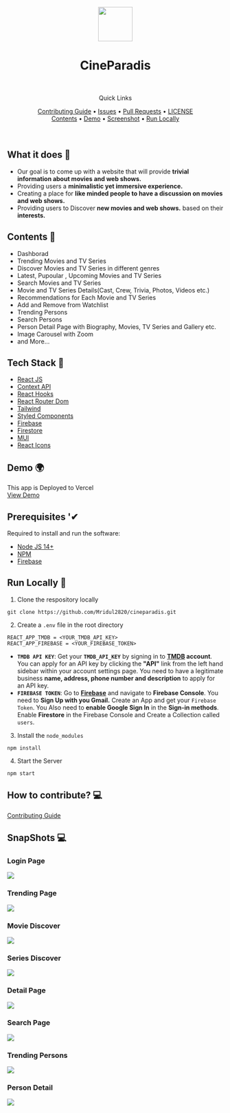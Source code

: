 <p align="center">
    <img src="/public/logo-black.PNG" align="center" width="80"/>
</p>

<div align="center">
    <h1>CineParadis</h1>
</div>

<br />


<div align="center">
    <p>Quick Links</p>
    <a href="CONTRIBUTING.md">Contributing Guide</a> •
    <a href="https://github.com/Mridul2820/cineparadis/issues">Issues</a> •
    <a href="https://github.com/Mridul2820/cineparadis/pulls">Pull Requests</a> •
    <a href="LICENSE">LICENSE</a>
    <br />
    <a href="#contents-">Contents</a> •
    <a href="#demo-">Demo</a> •
    <a href="#snapshots-">Screenshot</a> •
    <a href="#run-locally-">Run Locally</a>
</div>


<br />
<br />

## What it does 🤔
- Our goal is to come up with a website that will provide **trivial information about movies and web shows.**
- Providing users a **minimalistic yet immersive experience.**
- Creating a place for **like minded people to have a discussion on movies and web shows.**
- Providing users to Discover **new movies and web shows.** based on their **interests.**

## Contents 🧧
- Dashborad 
- Trending Movies and TV Series
- Discover Movies and TV Series in different genres
- Latest, Pupoular , Upcoming Movies and TV Series
- Search Movies and TV Series
- Movie and TV Series Details(Cast, Crew, Trivia, Photos, Videos etc.)
- Recommendations for Each Movie and TV Series
- Add and Remove from Watchlist
- Trending Persons
- Search Persons
- Person Detail Page with Biography, Movies, TV Series and Gallery etc.
- Image Carousel with Zoom
- and More...

## Tech Stack 👾
- [React JS](https://reactjs.org/)
- [Context API](https://reactjs.org/docs/context.html)
- [React Hooks](https://reactjs.org/docs/hooks-intro.html)
- [React Router Dom](https://www.npmjs.com/package/react-router-dom)
- [Tailwind](https://tailwindcss.com/)
- [Styled Components](https://styled-components.com/)
- [Firebase](https://firebase.google.com/)
- [Firestore](https://firebase.google.com/docs/firestore/)
- [MUI](https://mui.com/)
- [React Icons](https://react-icons.github.io/react-icons/)

## Demo 🌍
This app is Deployed to Vercel
<br />
[View Demo](https://cineparadis.mridul.tech/login)


## Prerequisites '✔
Required to install and run the software:
* [Node JS 14+](https://nodejs.org/)
* [NPM](https://www.npmjs.com/get-npm)
* [Firebase](https://firebase.google.com/)

## Run Locally 🚀
1. Clone the respository locally
```
git clone https://github.com/Mridul2820/cineparadis.git
```
2. Create a `.env` file in the root directory
```
REACT_APP_TMDB = <YOUR_TMDB_API_KEY>
REACT_APP_FIREBASE = <YOUR_FIREBASE_TOKEN>
```
- **```TMDB API KEY```**: Get your **`TMDB_API_KEY`** by signing in to **[TMDB](https://www.themoviedb.org/documentation/api) account**.
You can apply for an API key by clicking the **"API"** link from the left hand sidebar within your account settings page. You need to have a legitimate business **name, address, phone number and description** to apply for an API key.
- **```FIREBASE TOKEN```**: Go to **[Firebase](https://firebase.google.com/)** and navigate to **Firebase Console**. You need to **Sign Up with you Gmail.**
Create an App and get your `Firebase Token`.
You Also need to **enable Google Sign In** in the **Sign-in methods**.
Enable **Firestore** in the Firebase Console and Create a Collection called ```users```.

3. Install the `node_modules`
```
npm install
```
4. Start the Server
```
npm start
```

## How to contribute? 💻
<a href="CONTRIBUTING.md">Contributing Guide</a>

## SnapShots 💻
### Login Page
<img src="/public/screenshots/login-page.jpg" align="center"/>

### Trending Page
<img src="/public/screenshots/trending-page.jpg" align="center"/>

### Movie Discover
<img src="/public/screenshots/movie-discover.jpg" align="center"/>

### Series Discover
<img src="/public/screenshots/series-discover.jpg" align="center"/>

### Detail Page
<img src="/public/screenshots/detail-page.jpg" align="center"/>

### Search Page
<img src="/public/screenshots/search-page.jpg" align="center"/>


### Trending Persons
<img src="/public/screenshots/trending-persons.jpg" align="center"/>

### Person Detail
<img src="/public/screenshots/person-detail.jpg" align="center"/>
